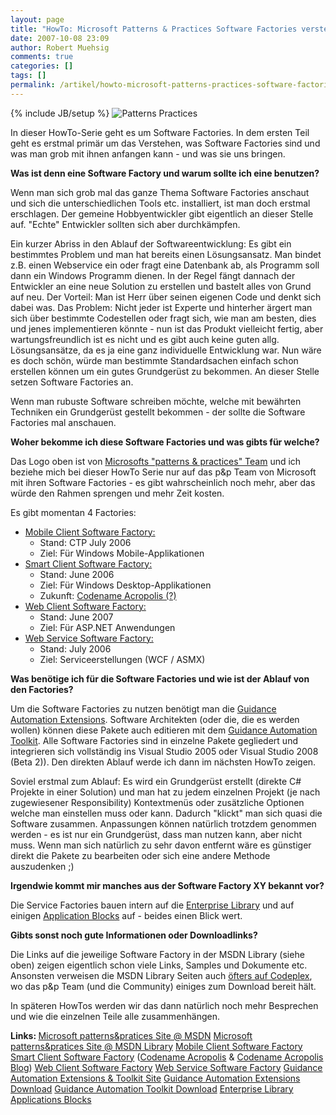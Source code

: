 ```yaml
---
layout: page
title: "HowTo: Microsoft Patterns & Practices Software Factories verstehen"
date: 2007-10-08 23:09
author: Robert Muehsig
comments: true
categories: []
tags: []
permalink: /artikel/howto-microsoft-patterns-practices-software-factories-verstehen
---
```

{% include JB/setup %}
<img src="http://msdn2.microsoft.com/ms998572.PATTPRAC(en-us,MSDN.10).gif" alt="Patterns Practices" />

In dieser HowTo-Serie geht es um Software Factories.
In dem ersten Teil geht es erstmal primär um das Verstehen, was Software Factories sind und was man grob mit ihnen anfangen kann - und was sie uns bringen.

<strong>Was ist denn eine Software Factory und warum sollte ich eine benutzen?</strong>

Wenn man sich grob mal das ganze Thema Software Factories anschaut und sich die unterschiedlichen Tools etc. installiert, ist man doch erstmal erschlagen. Der gemeine Hobbyentwickler gibt eigentlich an dieser Stelle auf. "Echte" Entwickler sollten sich aber durchkämpfen.

Ein kurzer Abriss in den Ablauf der Softwareentwicklung: Es gibt ein bestimmtes Problem und man hat bereits einen Lösungsansatz. Man bindet z.B. einen Webservice ein oder fragt eine Datenbank ab, als Programm soll dann ein Windows Programm dienen.
In der Regel fängt dannach der Entwickler an eine neue Solution zu erstellen und bastelt alles von Grund auf neu. Der Vorteil: Man ist Herr über seinen eigenen Code und denkt sich dabei was.
Das Problem: Nicht jeder ist Experte und hinterher ärgert man sich über bestimmte Codestellen oder fragt sich, wie man am besten, dies und jenes implementieren könnte - nun ist das Produkt vielleicht fertig, aber wartungsfreundlich ist es nicht und es gibt auch keine guten allg. Lösungsansätze, da es ja eine ganz individuelle Entwicklung war.
Nun wäre es doch schön, würde man bestimmte Standardsachen einfach schon erstellen können um ein gutes Grundgerüst zu bekommen.
An dieser Stelle setzen Software Factories an.

Wenn man rubuste Software schreiben möchte, welche mit bewährten Techniken ein Grundgerüst gestellt bekommen - der sollte die Software Factories mal anschauen.

<strong>Woher bekomme ich diese Software Factories und was gibts für welche?</strong>

Das Logo oben ist von <a target="_blank" href="http://msdn2.microsoft.com/en-us/practices/default.aspx">Microsofts "patterns &amp; practices" Team</a> und ich beziehe mich bei dieser HowTo Serie nur auf das p&amp;p Team von Microsoft mit ihren Software Factories - es gibt wahrscheinlich noch mehr, aber das würde den Rahmen sprengen und mehr Zeit kosten.

Es gibt momentan 4 Factories:
<ul>
	<li><a target="_blank" href="http://msdn2.microsoft.com/en-us/library/aa480471.aspx">Mobile Client Software Factory:</a>
<ul>
	<li>Stand: CTP July 2006 </li>
	<li>Ziel: Für Windows Mobile-Applikationen</li>
</ul>
</li>
	<li><a target="_blank" href="http://msdn2.microsoft.com/en-us/library/aa480482.aspx">Smart Client Software Factory:</a>
<ul>
	<li>Stand: June 2006</li>
	<li>Ziel: Für Windows Desktop-Applikationen</li>
	<li>Zukunft: <a target="_blank" href="http://windowsclient.net/Acropolis/">Codename Acropolis (?)</a></li>
</ul>
</li>
	<li><a target="_blank" href="http://msdn2.microsoft.com/en-us/library/bb264518.aspx">Web Client Software Factory:</a>
<ul>
	<li>Stand: June 2007</li>
	<li>Ziel: Für ASP.NET Anwendungen</li>
</ul>
</li>
	<li><a target="_blank" href="http://msdn2.microsoft.com/en-us/library/aa480534.aspx">Web Service Software Factory:</a>
<ul>
	<li>Stand: July 2006</li>
	<li>Ziel: Serviceerstellungen (WCF / ASMX)</li>
</ul>
</li>
</ul>
<strong>Was benötige ich für die Software Factories und wie ist der Ablauf von den Factories?</strong>

Um die Software Factories zu nutzen benötigt man die <a target="_blank" href="http://www.microsoft.com/downloads/details.aspx?FamilyId=C0A394C0-5EEB-47C4-9F7B-71E51866A7ED&amp;displaylang=en">Guidance Automation Extensions</a>. Software Architekten (oder die, die es werden wollen) können diese Pakete auch editieren mit dem <a target="_blank" href="http://www.microsoft.com/downloads/details.aspx?FamilyId=E3D101DB-6EE1-4EC5-884E-97B27E49EAAE&amp;displaylang=en">Guidance Automation Toolkit</a>.
Alle Software Factories sind in einzelne Pakete gegliedert und integrieren sich vollständig ins Visual Studio 2005 oder Visual Studio 2008 (Beta 2)).
Den direkten Ablauf werde ich dann im nächsten HowTo zeigen.

Soviel erstmal zum Ablauf:
Es wird ein Grundgerüst erstellt (direkte C# Projekte in einer Solution) und man hat zu jedem einzelnen Projekt (je nach zugewiesener Responsibility) Kontextmenüs oder zusätzliche Optionen welche man einstellen muss oder kann. Dadurch "klickt" man sich quasi die Software zusammen. Anpassungen können natürlich trotzdem genommen werden - es ist nur ein Grundgerüst, dass man nutzen kann, aber nicht muss.
Wenn man sich natürlich zu sehr davon entfernt wäre es günstiger direkt die Pakete zu bearbeiten oder sich eine andere Methode auszudenken ;)

<strong>
Irgendwie kommt mir manches aus der Software Factory XY bekannt vor?</strong>

Die Service Factories bauen intern auf die <a target="_blank" href="http://msdn2.microsoft.com/en-us/library/aa480453.aspx">Enterprise Library</a> und auf einigen <a target="_blank" href="http://msdn2.microsoft.com/en-us/practices/bb190359.aspx">Application Blocks</a> auf - beides einen Blick wert.

<strong>Gibts sonst noch gute Informationen oder Downloadlinks?</strong>

Die Links auf die jeweilige Software Factory in der MSDN Library (siehe oben) zeigen eigentlich schon viele Links, Samples und Dokumente etc.
Ansonsten verweisen die MSDN Library Seiten auch <a target="_blank" href="http://codeplex.com/Project/ProjectDirectory.aspx?TagName=patterns%20%26%20practices">öfters auf Codeplex</a>, wo das p&amp;p Team (und die Community) einiges zum Download bereit hält.

In späteren HowTos werden wir das dann natürlich noch mehr Besprechen und wie die einzelnen Teile alle zusammenhängen.

<strong>Links:
</strong><a target="_blank" href="http://msdn2.microsoft.com/en-us/practices/default.aspx">Microsoft patterns&amp;pratices Site @ MSDN</a>
<a target="_blank" href="http://msdn2.microsoft.com/en-us/library/ms998572.aspx">Microsoft patterns&amp;pratices Site @ MSDN Library</a>
<a target="_blank" href="http://msdn2.microsoft.com/en-us/library/aa480471.aspx">Mobile Client Software Factory</a>
<a target="_blank" href="http://msdn2.microsoft.com/en-us/library/aa480482.aspx">Smart Client Software Factory</a> (<a target="_blank" href="http://windowsclient.net/Acropolis/">Codename Acropolis</a> &amp; <a target="_blank" href="http://blogs.msdn.com/Acropolis/">Codename Acropolis Blog</a>)
<a target="_blank" href="http://msdn2.microsoft.com/en-us/library/bb264518.aspx">Web Client Software Factory</a>
<a target="_blank" href="http://msdn2.microsoft.com/en-us/library/aa480534.aspx">Web Service Software Factory</a>
<a target="_blank" href="http://msdn2.microsoft.com/en-us/teamsystem/aa718948.aspx">Guidance Automation Extensions &amp; Toolkit Site</a>
<a target="_blank" href="http://www.microsoft.com/downloads/details.aspx?FamilyId=C0A394C0-5EEB-47C4-9F7B-71E51866A7ED&amp;displaylang=en">Guidance Automation Extensions Download</a>
<a target="_blank" href="http://www.microsoft.com/downloads/details.aspx?FamilyId=E3D101DB-6EE1-4EC5-884E-97B27E49EAAE&amp;displaylang=en">Guidance Automation Toolkit Download</a>
<a target="_blank" href="http://msdn2.microsoft.com/en-us/library/aa480453.aspx">Enterprise Library</a>
<a target="_blank" href="http://msdn2.microsoft.com/en-us/practices/bb190359.aspx">Applications Blocks</a>
